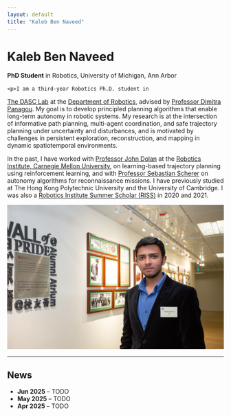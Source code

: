 ```yaml
---
layout: default
title: "Kaleb Ben Naveed"
---
```


<div class="about-container">
  <div class="bio-text">
    <h1><strong>Kaleb</strong> Ben Naveed</h1>
    <p><strong>PhD Student</strong> in Robotics, University of Michigan, Ann Arbor</p>

    <p>I am a third-year Robotics Ph.D. student in
  <a href="https://dasc-lab.github.io/" target="_blank">The DASC Lab</a>
  at the
  <a href="https://robotics.umich.edu/" target="_blank">Department of Robotics</a>,
  advised by
  <a href="https://websites.umich.edu/~dpanagou/" target="_blank">Professor Dimitra Panagou</a>. My goal is to develop principled planning algorithms that enable long-term autonomy in robotic systems. My research is at the intersection of informative path planning, multi-agent coordination, and safe trajectory planning under uncertainty and disturbances, and is motivated by challenges in persistent exploration, reconstruction, and mapping in dynamic spatiotemporal environments. </p>

<p>
  In the past, I have worked with 
  <a href="https://www.ri.cmu.edu/ri-faculty/john-m-dolan/" target="_blank">Professor John Dolan</a>
  at the 
  <a href="https://www.ri.cmu.edu/" target="_blank">Robotics Institute, Carnegie Mellon University</a>,
  on learning-based trajectory planning using reinforcement learning, and with 
  <a href="https://www.ri.cmu.edu/ri-faculty/sebastian-scherer/" target="_blank">Professor Sebastian Scherer</a>
  on autonomy algorithms for reconnaissance missions. I have previously studied at The Hong Kong Polytechnic University and the University of Cambridge. I was also a 
  <a href="https://riss.ri.cmu.edu/" target="_blank">Robotics Institute Summer Scholar (RISS)</a> in 2020 and 2021.
</p>
  </div>

  <div class="bio-photo">
    <img src="/assets/profile2.jpg" alt="Kaleb Ben Naveed">
    <!-- <p class="caption">Kaleb, 2025</p> -->
  </div>
</div>

---

## News

- **Jun 2025** – TODO 
- **May 2025** – TODO 
- **Apr 2025** – TODO
